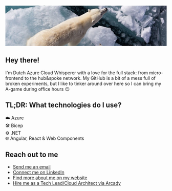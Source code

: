 ![Banner](banner.jpeg)

## Hey there!

I'm Dutch Azure Cloud Whisperer with a love for the full stack: from micro-frontend to the hub&spoke network. My GitHub is a bit of a mess full of broken experiments, but I like to tinker around over here so I can bring my A-game during office hours 😉

## TL;DR: What technologies do I use?
☁️ Azure  
🛠️ Bicep  
⚙️ .NET  
🌐 Angular, React & Web Components

## Reach out to me

- [Send me an email](mailto:wessel@loth.io)
- [Connect me on LinkedIn](https://www.linkedin.com/in/wessel-loth/)
- [Find more about me on my website](https://loth.io)
- [Hire me as a Tech Lead/Cloud Architect via Arcady](https://arcady.nl)
